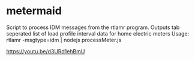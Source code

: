 # metermaid

Script to process IDM messages from the rtlamr program. Outputs tab seperated list of load profile interval data for home electric meters
Usage: rtlamr -msgtype=idm | nodejs processMeter.js

https://youtu.be/d3URd1ehBmU


